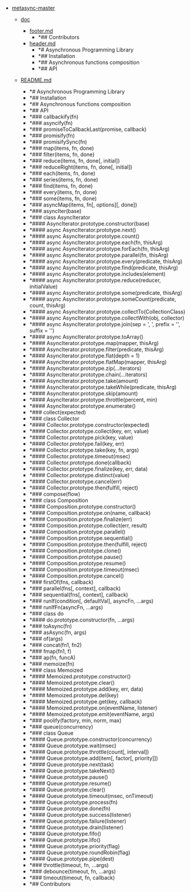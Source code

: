 - <a href = "E:\Node_projects\Node_Way\ArchivTSH_2\ArhivMetarhia_2\metasync-master\cat.metasync-master\dir.metasync-master.md">metasync-master</a>
    - <a href = "E:\Node_projects\Node_Way\ArchivTSH_2\ArhivMetarhia_2\metasync-master\doc\cat.doc\dir.doc.md">doc</a>
        - <a href = "E:\Node_projects\Node_Way\ArchivTSH_2\ArhivMetarhia_2\metasync-master\doc\footer.md">footer.md</a>
            - *## Contributors
        - <a href = "E:\Node_projects\Node_Way\ArchivTSH_2\ArhivMetarhia_2\metasync-master\doc\header.md">header.md</a>
            - *# Asynchronous Programming Library
            - *## Installation
            - *## Asynchronous functions composition
            - *## API
    
    - <a href = "E:\Node_projects\Node_Way\ArchivTSH_2\ArhivMetarhia_2\metasync-master\README.md">README.md</a>
        - *# Asynchronous Programming Library
        - *## Installation
        - *## Asynchronous functions composition
        - *## API
        - *### callbackify(fn)
        - *### asyncify(fn)
        - *### promiseToCallbackLast(promise, callback)
        - *### promisify(fn)
        - *### promisifySync(fn)
        - *### map(items, fn, done)
        - *### filter(items, fn, done)
        - *### reduce(items, fn, done\[, initial\])
        - *### reduceRight(items, fn, done\[, initial\])
        - *### each(items, fn, done)
        - *### series(items, fn, done)
        - *### find(items, fn, done)
        - *### every(items, fn, done)
        - *### some(items, fn, done)
        - *### asyncMap(items, fn\[, options\]\[, done\])
        - *### asyncIter(base)
        - *### class AsyncIterator
        - *#### AsyncIterator.prototype.constructor(base)
        - *#### async AsyncIterator.prototype.next()
        - *#### async AsyncIterator.prototype.count()
        - *#### async AsyncIterator.prototype.each(fn, thisArg)
        - *#### async AsyncIterator.prototype.forEach(fn, thisArg)
        - *#### async AsyncIterator.prototype.parallel(fn, thisArg)
        - *#### async AsyncIterator.prototype.every(predicate, thisArg)
        - *#### async AsyncIterator.prototype.find(predicate, thisArg)
        - *#### async AsyncIterator.prototype.includes(element)
        - *#### async AsyncIterator.prototype.reduce(reducer, initialValue)
        - *#### async AsyncIterator.prototype.some(predicate, thisArg)
        - *#### async AsyncIterator.prototype.someCount(predicate, count, thisArg)
        - *#### async AsyncIterator.prototype.collectTo(CollectionClass)
        - *#### async AsyncIterator.prototype.collectWith(obj, collector)
        - *#### async AsyncIterator.prototype.join(sep = ', ', prefix = '', suffix = '')
        - *#### async AsyncIterator.prototype.toArray()
        - *#### AsyncIterator.prototype.map(mapper, thisArg)
        - *#### AsyncIterator.prototype.filter(predicate, thisArg)
        - *#### AsyncIterator.prototype.flat(depth = 1)
        - *#### AsyncIterator.prototype.flatMap(mapper, thisArg)
        - *#### AsyncIterator.prototype.zip(...iterators)
        - *#### AsyncIterator.prototype.chain(...iterators)
        - *#### AsyncIterator.prototype.take(amount)
        - *#### AsyncIterator.prototype.takeWhile(predicate, thisArg)
        - *#### AsyncIterator.prototype.skip(amount)
        - *#### AsyncIterator.prototype.throttle(percent, min)
        - *#### AsyncIterator.prototype.enumerate()
        - *### collect(expected)
        - *### class Collector
        - *#### Collector.prototype.constructor(expected)
        - *#### Collector.prototype.collect(key, err, value)
        - *#### Collector.prototype.pick(key, value)
        - *#### Collector.prototype.fail(key, err)
        - *#### Collector.prototype.take(key, fn, args)
        - *#### Collector.prototype.timeout(msec)
        - *#### Collector.prototype.done(callback)
        - *#### Collector.prototype.finalize(key, err, data)
        - *#### Collector.prototype.distinct(value)
        - *#### Collector.prototype.cancel(err)
        - *#### Collector.prototype.then(fulfill, reject)
        - *### compose(flow)
        - *### class Composition
        - *#### Composition.prototype.constructor()
        - *#### Composition.prototype.on(name, callback)
        - *#### Composition.prototype.finalize(err)
        - *#### Composition.prototype.collect(err, result)
        - *#### Composition.prototype.parallel()
        - *#### Composition.prototype.sequential()
        - *#### Composition.prototype.then(fulfill, reject)
        - *#### Composition.prototype.clone()
        - *#### Composition.prototype.pause()
        - *#### Composition.prototype.resume()
        - *#### Composition.prototype.timeout(msec)
        - *#### Composition.prototype.cancel()
        - *### firstOf(fns, callback)
        - *### parallel(fns\[, context\], callback)
        - *### sequential(fns\[, context\], callback)
        - *### runIf(condition\[, defaultVal\], asyncFn, ...args)
        - *### runIfFn(asyncFn, ...args)
        - *### class do
        - *#### do.prototype.constructor(fn, ...args)
        - *### toAsync(fn)
        - *### asAsync(fn, args)
        - *### of(args)
        - *### concat(fn1, fn2)
        - *### fmap(fn1, f)
        - *### ap(fn, funcA)
        - *### memoize(fn)
        - *### class Memoized
        - *#### Memoized.prototype.constructor()
        - *#### Memoized.prototype.clear()
        - *#### Memoized.prototype.add(key, err, data)
        - *#### Memoized.prototype.del(key)
        - *#### Memoized.prototype.get(key, callback)
        - *#### Memoized.prototype.on(eventName, listener)
        - *#### Memoized.prototype.emit(eventName, args)
        - *### poolify(factory, min, norm, max)
        - *### queue(concurrency)
        - *### class Queue
        - *#### Queue.prototype.constructor(concurrency)
        - *#### Queue.prototype.wait(msec)
        - *#### Queue.prototype.throttle(count\[, interval\])
        - *#### Queue.prototype.add(item\[, factor\[, priority\]\])
        - *#### Queue.prototype.next(task)
        - *#### Queue.prototype.takeNext()
        - *#### Queue.prototype.pause()
        - *#### Queue.prototype.resume()
        - *#### Queue.prototype.clear()
        - *#### Queue.prototype.timeout(msec, onTimeout)
        - *#### Queue.prototype.process(fn)
        - *#### Queue.prototype.done(fn)
        - *#### Queue.prototype.success(listener)
        - *#### Queue.prototype.failure(listener)
        - *#### Queue.prototype.drain(listener)
        - *#### Queue.prototype.fifo()
        - *#### Queue.prototype.lifo()
        - *#### Queue.prototype.priority(flag)
        - *#### Queue.prototype.roundRobin(flag)
        - *#### Queue.prototype.pipe(dest)
        - *### throttle(timeout, fn, ...args)
        - *### debounce(timeout, fn, ...args)
        - *### timeout(timeout, fn, callback)
        - *## Contributors
